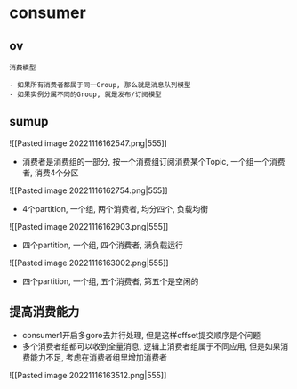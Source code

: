# consumer
## ov

```ad-tips
消费模型

- 如果所有消费者都属于同一Group, 那么就是消息队列模型
- 如果实例分属不同的Group, 就是发布/订阅模型
```

## sumup

![[Pasted image 20221116162547.png|555]]
- 消费者是消费组的一部分, 按一个消费组订阅消费某个Topic, 一个组一个消费者, 消费4个分区

![[Pasted image 20221116162754.png|555]]
- 4个partition, 一个组, 两个消费者, 均分四个, 负载均衡

![[Pasted image 20221116162903.png|555]]
- 四个partition, 一个组, 四个消费者, 满负载运行

![[Pasted image 20221116163002.png|555]]
- 四个partition, 一个组, 五个消费者, 第五个是空闲的

## 提高消费能力

- consumer1开启多goro去并行处理, 但是这样offset提交顺序是个问题
- 多个消费者组都可以收到全量消息, 逻辑上消费者组属于不同应用, 但是如果消费能力不足, 考虑在消费者组里增加消费者

![[Pasted image 20221116163512.png|555]]
